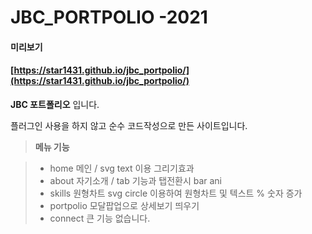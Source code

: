 JBC_PORTPOLIO -2021
============
#### 미리보기

#### [https://star1431.github.io/jbc_portpolio/](https://star1431.github.io/jbc_portpolio/)

**JBC 포트폴리오** 입니다.

플러그인 사용을 하지 않고 순수 코드작성으로 만든 사이트입니다.

> **메뉴 기능**

> - home 메인 / svg text 이용 그리기효과
> - about 자기소개 / tab 기능과 탭전환시 bar ani 
> - skills 원형차트 svg circle 이용하여 원형차트 및 텍스트 % 숫자 증가
> - portpolio 모달팝업으로 상세보기 띄우기
> - connect 큰 기능 없습니다.

